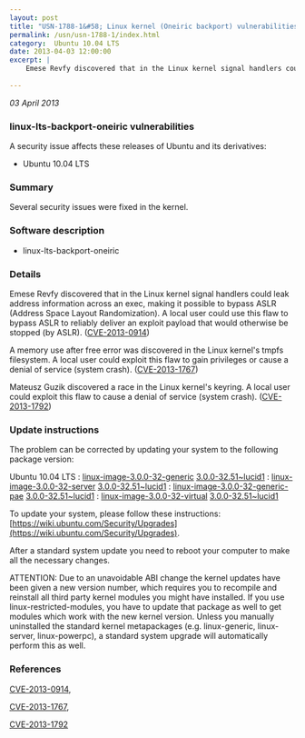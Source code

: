 ```yaml
---
layout: post
title: "USN-1788-1&#58; Linux kernel (Oneiric backport) vulnerabilities"
permalink: /usn/usn-1788-1/index.html
category:  Ubuntu 10.04 LTS
date: 2013-04-03 12:00:00
excerpt: |
    Emese Revfy discovered that in the Linux kernel signal handlers could leak address information across an exec, making it possible to bypass ASLR (Address Space Layout Randomization). A local user could use this flaw to bypass ASLR to reliably deliver an exploit payload that would otherwise be stopped (by ASLR). ([CVE-2013-0914](http://people.ubuntu.com/~ubuntu-security/cve/CVE-2013-0914))
    
--- 
```

 
 

*03 April 2013*

### linux-lts-backport-oneiric vulnerabilities

A security issue affects these releases of Ubuntu and its derivatives:

* Ubuntu 10.04 LTS

### Summary

Several security issues were fixed in the kernel. 

### Software description

* linux-lts-backport-oneiric 

### Details

Emese Revfy discovered that in the Linux kernel signal handlers could leak address information across an exec, making it possible to bypass ASLR (Address Space Layout Randomization). A local user could use this flaw to bypass ASLR to reliably deliver an exploit payload that would otherwise be stopped (by ASLR). ([CVE-2013-0914](http://people.ubuntu.com/~ubuntu-security/cve/CVE-2013-0914))

A memory use after free error was discovered in the Linux kernel&#39;s tmpfs filesystem. A local user could exploit this flaw to gain privileges or cause a denial of service (system crash). ([CVE-2013-1767](http://people.ubuntu.com/~ubuntu-security/cve/CVE-2013-1767))

Mateusz Guzik discovered a race in the Linux kernel&#39;s keyring. A local user could exploit this flaw to cause a denial of service (system crash). ([CVE-2013-1792](http://people.ubuntu.com/~ubuntu-security/cve/CVE-2013-1792)) 

### Update instructions

The problem can be corrected by updating your system to the following package version:

Ubuntu 10.04 LTS
 : [linux-image-3.0.0-32-generic](https://launchpad.net/ubuntu/+source/linux-lts-backport-oneiric) <span> [3.0.0-32.51~lucid1](https://launchpad.net/ubuntu/+source/linux-lts-backport-oneiric/3.0.0-32.51~lucid1) </span> 
 : [linux-image-3.0.0-32-server](https://launchpad.net/ubuntu/+source/linux-lts-backport-oneiric) <span> [3.0.0-32.51~lucid1](https://launchpad.net/ubuntu/+source/linux-lts-backport-oneiric/3.0.0-32.51~lucid1) </span> 
 : [linux-image-3.0.0-32-generic-pae](https://launchpad.net/ubuntu/+source/linux-lts-backport-oneiric) <span> [3.0.0-32.51~lucid1](https://launchpad.net/ubuntu/+source/linux-lts-backport-oneiric/3.0.0-32.51~lucid1) </span> 
 : [linux-image-3.0.0-32-virtual](https://launchpad.net/ubuntu/+source/linux-lts-backport-oneiric) <span> [3.0.0-32.51~lucid1](https://launchpad.net/ubuntu/+source/linux-lts-backport-oneiric/3.0.0-32.51~lucid1) </span> 

To update your system, please follow these instructions: [https://wiki.ubuntu.com/Security/Upgrades](https://wiki.ubuntu.com/Security/Upgrades).

After a standard system update you need to reboot your computer to make all the necessary changes.

ATTENTION: Due to an unavoidable ABI change the kernel updates have been given a new version number, which requires you to recompile and reinstall all third party kernel modules you might have installed. If you use linux-restricted-modules, you have to update that package as well to get modules which work with the new kernel version. Unless you manually uninstalled the standard kernel metapackages (e.g. linux-generic, linux-server, linux-powerpc), a standard system upgrade will automatically perform this as well. 

### References

 
 [CVE-2013-0914](http://people.ubuntu.com/~ubuntu-security/cve/CVE-2013-0914), 

 [CVE-2013-1767](http://people.ubuntu.com/~ubuntu-security/cve/CVE-2013-1767), 

 [CVE-2013-1792](http://people.ubuntu.com/~ubuntu-security/cve/CVE-2013-1792)
 

